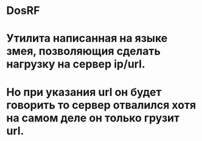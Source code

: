 # DosRF
# Утилита написанная на языке змея, позволяющия сделать нагрузку на сервер ip/url.
# Но при указания url он будет говорить то сервер отвалился хотя на самом деле он только грузит url.
